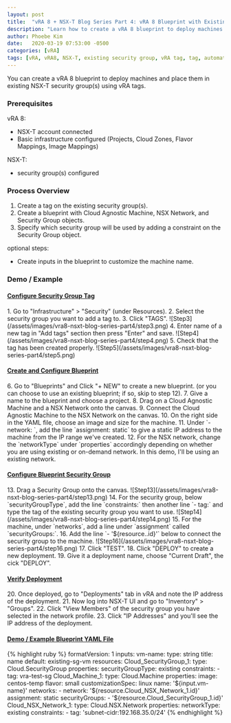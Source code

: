 ```yaml
---
layout: post
title:  "vRA 8 + NSX-T Blog Series Part 4: vRA 8 Blueprint with Existing Security Group (vRA tag)"
description: "Learn how to create a vRA 8 blueprint to deploy machines with existing NSX-T security groups using vRA tags."
author: Phoebe Kim 
date:   2020-03-19 07:53:00 -0500
categories: [vRA]
tags: [vRA, vRA8, NSX-T, existing security group, vRA tag, tag, automation]
---
```


You can create a vRA 8 blueprint to deploy machines and place them in existing NSX-T security group(s) using vRA tags. 

### Prerequisites
vRA 8:
* NSX-T account connected
* Basic infrastructure configured (Projects, Cloud Zones, Flavor Mappings, Image Mappings)

NSX-T:
* security group(s) configured


### Process Overview
1. Create a tag on the existing security group(s).
2. Create a blueprint with Cloud Agnostic Machine, NSX Network, and Security Group objects.
3. Specify which security group will be used by adding a constraint on the Security Group object.

optional steps:
* Create inputs in the blueprint to customize the machine name.


### Demo / Example

<h4><u>Configure Security Group Tag</u></h4>
1. Go to "Infrastructure" > "Security" (under Resources).
2. Select the security group you want to add a tag to.
3. Click "TAGS".
![Step3](/assets/images/vra8-nsxt-blog-series-part4/step3.png)
4. Enter name of a new tag in "Add tags" section then press "Enter" and save.
![Step4](/assets/images/vra8-nsxt-blog-series-part4/step4.png)
5. Check that the tag has been created properly.
![Step5](/assets/images/vra8-nsxt-blog-series-part4/step5.png)

<h4><u>Create and Configure Blueprint</u></h4>
6. Go to "Blueprints" and Click "+ NEW" to create a new blueprint. (or you can choose to use an existing blueprint; if so, skip to step 12).
7. Give a name to the blueprint and choose a project.
8. Drag on a Cloud Agnostic Machine and a NSX Network onto the canvas. 
9. Connect the Cloud Agnostic Machine to the NSX Network on the canvas.
10. On the right side in the YAML file, choose an image and size for the machine. 
11. Under `- network: `, add the line `assignment: static` to give a static IP address to the machine from the IP range we've created.
12. For the NSX network, change the `networkType` under `properties` accordingly depending on whether you are using existing or on-demand network. In this demo, I'll be using an existing network.

<h4><u>Configure Blueprint Security Group</u></h4>
13. Drag a Security Group onto the canvas. 
![Step13](/assets/images/vra8-nsxt-blog-series-part4/step13.png)
14. For the security group, below `securityGroupType`, add the line `constraints:` then another line `- tag:` and type the tag of the existing security group you want to use.
![Step14](/assets/images/vra8-nsxt-blog-series-part4/step14.png)
15. For the machine, under `networks`, add a line under `assignment` called `securityGroups:`.
16. Add the line `- '${resource.<insert security group object name>.id}'` below to connect the security group to the machine. 
![Step16](/assets/images/vra8-nsxt-blog-series-part4/step16.png)
17. Click "TEST".
18. Click "DEPLOY" to create a new deployment.
19. Give it a deployment name, choose "Current Draft", the cick "DEPLOY".

<h4><u>Verify Deployment</u></h4>
20. Once deployed, go to "Deployments" tab in vRA and note the IP address of the deployment.
21. Now log into NSX-T UI and go to "Inventory" > "Groups".
22. Click "View Members" of the security group you have selected in the network profile.
23. Click "IP Addresses" and you'll see the IP address of the deployment.

<h4><u>Demo / Example Blueprint YAML File</u></h4>
{% highlight ruby %}
formatVersion: 1
inputs:
  vm-name:
    type: string
    title: name
    default: existing-sg-vm
resources:
  Cloud_SecurityGroup_1:
    type: Cloud.SecurityGroup
    properties:
      securityGroupType: existing
      constraints:
        - tag: vra-test-sg
  Cloud_Machine_1:
    type: Cloud.Machine
    properties:
      image: centos-temp
      flavor: small
      customizationSpec: linux
      name: '${input.vm-name}'
      networks:
        - network: '${resource.Cloud_NSX_Network_1.id}'
          assignment: static
          securityGroups:
            - '${resource.Cloud_SecurityGroup_1.id}'
  Cloud_NSX_Network_1:
    type: Cloud.NSX.Network
    properties:
      networkType: existing
      constraints:
        - tag: 'subnet-cidr:192.168.35.0/24'
{% endhighlight %}